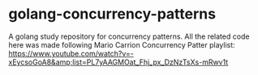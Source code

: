 # golang-concurrency-patterns
A golang study repository for concurrency patterns. All the related code here was made following Mario Carrion Concurrency Patter playlist: https://www.youtube.com/watch?v=-xEycsoGoA8&amp;list=PL7yAAGMOat_Fhj_px_DzNzTsXs-mRwv1t

